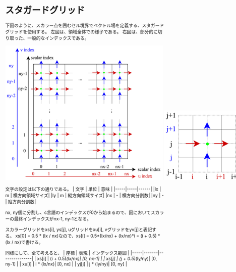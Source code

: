 # スタガードグリッド

下図のように、スカラー点を囲むセル境界でベクトル場を定義する、スタガードグリッドを使用する。
左図は、領域全体での様子である。
右図は、部分的に切り取った、一般的なインデックスである。

<div style="white-space: nowrap;">
    <img src="mesh2d_overall.png" width="500">
    <img src="mesh2d_local.png" width="250">
</div>

文字の設定は以下の通りである。
| 文字 | 単位 | 意味 |
|-----|-----|------|
|lx   | m   | 横方向領域サイズ|
|ly   | m   | 縦方向領域サイズ|
|nx   | -   | 横方向分割数|
|ny    | -   | 縦方向分割数|

nx, ny個に分割し、c言語のインデックスが0から始まるので、図においてスカラーの最終インデックスがnx-1, ny-1となる。

スカラーグリッドをxs[i], ys[j], uグリッドをxu[i], vグリッドをyv[j]と表記する。
xs[0] = 0.5 * (lx / nx)なので、xs[i] = 0.5*(lx/nx) + (lx/nx)*i = (i + 0.5) * (lx / nx)で書ける。

同様にして、全て考えると、
| 座標 | 表現 | インデックス範囲 |
|-----|-------|---------------|
| xs[i] | (i + 0.5)*(lx/nx)| [0, nx-1] |
| xs[j] | (j + 0.5)*(ly/ny)| [0, ny-1] |
| xu[i] | i * (lx/nx)| [0, nx] |
| yj[j] | j * (ly/ny)| [0, ny] |